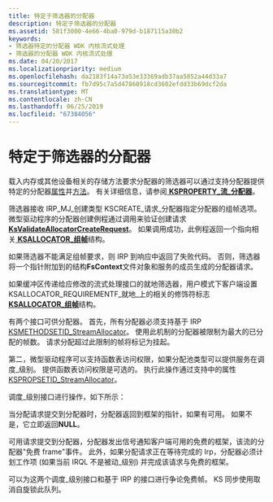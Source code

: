 ```yaml
---
title: 特定于筛选器的分配器
description: 特定于筛选器的分配器
ms.assetid: 581f3000-4e66-4ba0-979d-b187115a30b2
keywords:
- 筛选器特定的分配器 WDK 内核流式处理
- 筛选器的分配器 WDK 内核流式处理
ms.date: 04/20/2017
ms.localizationpriority: medium
ms.openlocfilehash: da2183f14a73a53e33369adb37aa5852a44d33a7
ms.sourcegitcommit: fb7d95c7a5d47860918cd3602efdd33b69dcf2da
ms.translationtype: MT
ms.contentlocale: zh-CN
ms.lasthandoff: 06/25/2019
ms.locfileid: "67384056"
---
```

# <a name="filter-specific-allocators"></a>特定于筛选器的分配器





载入内存或其他设备相关的存储方法要求分配器的筛选器可以通过支持分配器提供特定的分配器[属性](https://docs.microsoft.com/windows-hardware/drivers/stream/kspropsetid-streamallocator)并[方法](https://docs.microsoft.com/windows-hardware/drivers/stream/ksmethodsetid-streamallocator)。 有关详细信息，请参阅[ **KSPROPERTY\_流\_分配器**](https://docs.microsoft.com/windows-hardware/drivers/stream/ksproperty-stream-allocator)。

筛选器接收 IRP\_MJ\_创建类型 KSCREATE\_请求\_分配器指定分配器的组帧选项。 微型驱动程序的分配器创建例程通过调用来验证创建请求[ **KsValidateAllocatorCreateRequest**](https://docs.microsoft.com/windows-hardware/drivers/ddi/content/ks/nf-ks-ksvalidateallocatorcreaterequest)。 如果调用成功，此例程返回一个指向相关[ **KSALLOCATOR\_组帧**](https://docs.microsoft.com/windows-hardware/drivers/ddi/content/ks/ns-ks-ksallocator_framing)结构。

如果筛选器不能满足组帧要求，则 IRP 到响应中返回了失败代码。 否则，筛选器将一个指针附加到的结构**FsContext**文件对象和服务的成员生成的分配器请求。

如果缓冲区传递给应修改的流式处理接口的就地筛选器，用户模式下客户端设置 KSALLOCATOR\_REQUIREMENTF\_就地\_上的相关的修饰符标志[ **KSALLOCATOR\_组帧**](https://docs.microsoft.com/windows-hardware/drivers/ddi/content/ks/ns-ks-ksallocator_framing)结构。

有两个接口可供分配器。 首先，所有分配器必须支持基于 IRP [KSMETHODSETID\_StreamAllocator](https://docs.microsoft.com/windows-hardware/drivers/stream/ksmethodsetid-streamallocator)。 使用此机制的分配器被限制为最大的已分配的帧数。 请求分配超过此限制的帧将标记为挂起。

第二，微型驱动程序可以支持函数表访问权限，如果分配池类型可以提供服务在调度\_级别。 提供函数表访问权限是可选的。 执行此操作通过支持中的属性[KSPROPSETID\_StreamAllocator](https://docs.microsoft.com/windows-hardware/drivers/stream/kspropsetid-streamallocator)。

调度\_级别接口进行操作，如下所示：

当分配请求提交到分配器时，分配器返回到框架的指针，如果有可用。 如果不是，它立即返回**NULL**。

可用请求提交到分配器，分配器发出信号通知客户端可用的免费的框架，该流的分配器"免费 frame"事件。 此外，如果分配请求正在等待完成的 Irp，分配器必须计划工作项 (如果当前 IRQL 不是被动\_级别) 并完成该请求与免费的框架。

可以为这两个调度\_级别接口和基于 IRP 的接口进行争论免费帧。 KS 同步使用取消自旋锁此队列。

 

 




